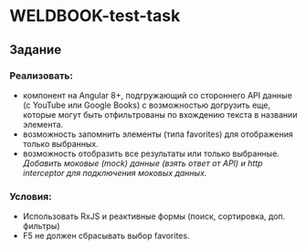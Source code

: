 # WELDBOOK-test-task
Задание
-------------------------
### Реализовать: ###
- компонент на Angular 8+, подгружающий со стороннего API данные (с YouTube или Google
Books) с возможностью догрузить еще, которые могут быть отфильтрованы по вхождению текста в
названии элемента.
- возможность запомнить элементы (типа favorites) для отображения только выбранных.
- возможность отобразить все результаты или только выбранные.
*Добавить моковые (mock) данные (взять ответ от API) и http interceptor для подключения моковых
данных.*

### Условия: ###
- Использовать RxJS и реактивные формы (поиск, сортировка, доп. фильтры)
- F5 не должен сбрасывать выбор favorites.
